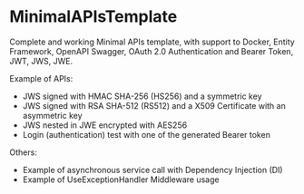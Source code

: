 # MinimalAPIsTemplate
Complete and working Minimal APIs template, with support to Docker, Entity Framework, OpenAPI Swagger, OAuth 2.0 Authentication and Bearer Token, JWT, JWS, JWE.  
  
Example of APIs:  
- JWS signed with HMAC SHA-256 (HS256) and a symmetric key  
- JWS signed with RSA SHA-512 (RS512) and a X509 Certificate with an asymmetric key  
- JWS nested in JWE encrypted with AES256  
- Login (authentication) test with one of the generated Bearer token  

Others: 
- Example of asynchronous service call with Dependency Injection (DI)  
- Example of UseExceptionHandler Middleware usage  
